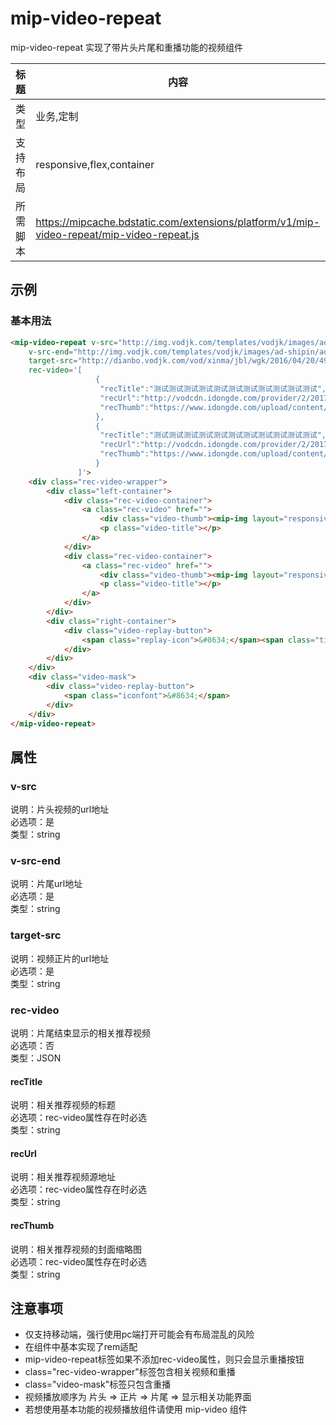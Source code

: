 # mip-video-repeat
mip-video-repeat 实现了带片头片尾和重播功能的视频组件

标题|内容
----|----
类型|业务,定制
支持布局|responsive,flex,container
所需脚本|https://mipcache.bdstatic.com/extensions/platform/v1/mip-video-repeat/mip-video-repeat.js

## 示例

### 基本用法
```html
<mip-video-repeat v-src="http://img.vodjk.com/templates/vodjk/images/ad-shipin/ad-pc-qfk.mp4"
    v-src-end="http://img.vodjk.com/templates/vodjk/images/ad-shipin/ad-pc-qfk.mp4"
    target-src="http://dianbo.vodjk.com/vod/xinma/jbl/wgk/2016/04/20/499DBA6FFCD74fc195C4C59859BDA08C.mp4"
    rec-video='[
                   {
                    "recTitle":"测试测试测试测试测试测试测试测试测试测试测试",
                    "recUrl":"http://vodcdn.idongde.com/provider/2/2017/8/29/114758q1iea4kuyv5dor49rudi/hd/3ed5dd514f4d48fdaa38a0fd6c9bca0e.mp4",
                    "recThumb":"https://www.idongde.com/upload/content/images/1504763970369234.jpg"
                   },
                   {
                    "recTitle":"测试测试测试测试测试测试测试测试测试测试测试",
                    "recUrl":"http://vodcdn.idongde.com/provider/2/2017/8/29/114758q1iea4kuyv5dor49rudi/hd/3ed5dd514f4d48fdaa38a0fd6c9bca0e.mp4",
                    "recThumb":"https://www.idongde.com/upload/content/images/1504694419262569.jpg"
                   }
               ]'>
    <div class="rec-video-wrapper">
        <div class="left-container">
            <div class="rec-video-container">
                <a class="rec-video" href="">
                    <div class="video-thumb"><mip-img layout="responsive" width="150" height="100" alt="推荐视频" src="https://www.idongde.com/upload/content/images/1504694419262569.jpg"></mip-img></div>
                    <p class="video-title"></p>
                </a>
            </div>
            <div class="rec-video-container">
                <a class="rec-video" href="">
                    <div class="video-thumb"><mip-img layout="responsive" width="150" height="100" alt="推荐视频" src="https://www.idongde.com/upload/content/images/1504694419262569.jpg"></mip-img></div>
                    <p class="video-title"></p>
                </a>
            </div>
        </div>
        <div class="right-container">
            <div class="video-replay-button">
                <span class="replay-icon">&#8634;</span><span class="title">重播</span>
            </div>
        </div>
    </div>
    <div class="video-mask">
        <div class="video-replay-button">
            <span class="iconfont">&#8634;</span>
        </div>
    </div>
</mip-video-repeat>
``` 

## 属性

### v-src
说明：片头视频的url地址               
必选项：是                   
类型：string

### v-src-end
说明：片尾url地址                                                                              
必选项：是                               
类型：string

### target-src
说明：视频正片的url地址           
必选项：是  
类型：string

### rec-video
说明：片尾结束显示的相关推荐视频                        
必选项：否                       
类型：JSON
#### recTitle
说明：相关推荐视频的标题                            
必选项：rec-video属性存在时必选                            
类型：string
#### recUrl
说明：相关推荐视频源地址                        
必选项：rec-video属性存在时必选                        
类型：string
#### recThumb
说明：相关推荐视频的封面缩略图                     
必选项：rec-video属性存在时必选                            
类型：string

## 注意事项  
- 仅支持移动端，强行使用pc端打开可能会有布局混乱的风险
- 在组件中基本实现了rem适配
- mip-video-repeat标签如果不添加rec-video属性，则只会显示重播按钮
- class="rec-video-wrapper"标签包含相关视频和重播
- class="video-mask"标签只包含重播
- 视频播放顺序为 片头 => 正片 => 片尾 => 显示相关功能界面
- 若想使用基本功能的视频播放组件请使用 mip-video 组件
